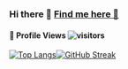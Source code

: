 ### Hi there 👋  [Find me here 🔗](http://aryanchandrakar.github.io/)

<!--  PROFILES VIEWS -->
#### 👀 **Profile Views** ![visitors](https://profile-counter.glitch.me/aryanchandrakar/count.svg?align=center)
<!--  TOP LANGUAGES STATISTICS -->
 [![Top Langs](https://github-readme-stats.vercel.app/api/top-langs/?username=aryanchandrakar&theme=dark&layout=compact&align=left&width=40%)](https://github.com/aryanchandrakar/github-readme-stats)[![GitHub Streak](https://github-readme-streak-stats.herokuapp.com/?user=aryanchandrakar&currStreakNum=2FD3EB&fire=orange&sideLabels=F00&theme=dark&align=right&width=40%)](https://git.io/streak-stats)       


